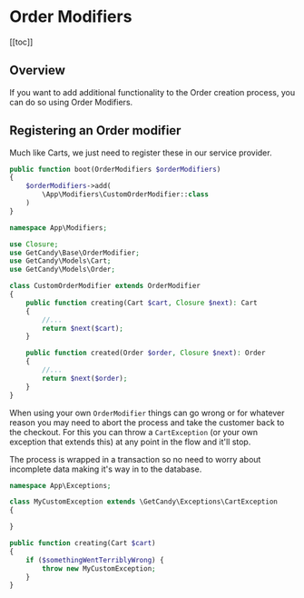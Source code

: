 # Order Modifiers

[[toc]]

## Overview

If you want to add additional functionality to the Order creation process, you can do so using Order Modifiers.

## Registering an Order modifier

Much like Carts, we just need to register these in our service provider.

```php
public function boot(OrderModifiers $orderModifiers)
{
    $orderModifiers->add(
        \App\Modifiers\CustomOrderModifier::class
    )
}
```

```php
namespace App\Modifiers;

use Closure;
use GetCandy\Base\OrderModifier;
use GetCandy\Models\Cart;
use GetCandy\Models\Order;

class CustomOrderModifier extends OrderModifier
{
    public function creating(Cart $cart, Closure $next): Cart
    {
        //...
        return $next($cart);
    }

    public function created(Order $order, Closure $next): Order
    {
        //...
        return $next($order);
    }
}

```

When using your own `OrderModifier` things can go wrong or for whatever reason you may need to abort the process and take the customer back to the checkout. For this you can throw a `CartException` (or your own exception that extends this) at any point in the flow and it'll stop.

The process is wrapped in a transaction so no need to worry about incomplete data making it's way in to the database.

```php
namespace App\Exceptions;

class MyCustomException extends \GetCandy\Exceptions\CartException
{

}
```

```php
public function creating(Cart $cart)
{
    if ($somethingWentTerriblyWrong) {
        throw new MyCustomException;
    }
}
```
